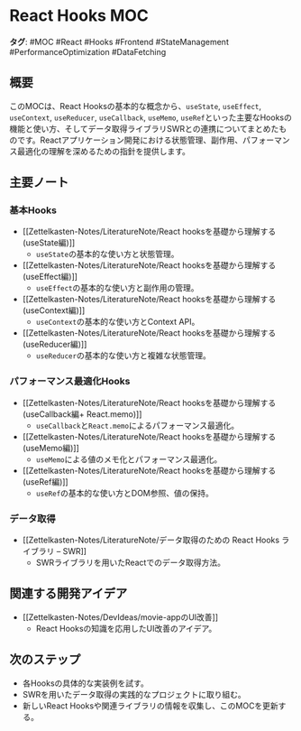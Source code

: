 # React Hooks MOC

**タグ**: #MOC #React #Hooks #Frontend #StateManagement #PerformanceOptimization #DataFetching

## 概要
このMOCは、React Hooksの基本的な概念から、`useState`, `useEffect`, `useContext`, `useReducer`, `useCallback`, `useMemo`, `useRef`といった主要なHooksの機能と使い方、そしてデータ取得ライブラリSWRとの連携についてまとめたものです。Reactアプリケーション開発における状態管理、副作用、パフォーマンス最適化の理解を深めるための指針を提供します。

## 主要ノート

### 基本Hooks
- [[Zettelkasten-Notes/LiteratureNote/React hooksを基礎から理解する (useState編)]]
    - `useState`の基本的な使い方と状態管理。
- [[Zettelkasten-Notes/LiteratureNote/React hooksを基礎から理解する (useEffect編)]]
    - `useEffect`の基本的な使い方と副作用の管理。
- [[Zettelkasten-Notes/LiteratureNote/React hooksを基礎から理解する (useContext編)]]
    - `useContext`の基本的な使い方とContext API。
- [[Zettelkasten-Notes/LiteratureNote/React hooksを基礎から理解する (useReducer編)]]
    - `useReducer`の基本的な使い方と複雑な状態管理。

### パフォーマンス最適化Hooks
- [[Zettelkasten-Notes/LiteratureNote/React hooksを基礎から理解する (useCallback編+ React.memo)]]
    - `useCallback`と`React.memo`によるパフォーマンス最適化。
- [[Zettelkasten-Notes/LiteratureNote/React hooksを基礎から理解する (useMemo編)]]
    - `useMemo`による値のメモ化とパフォーマンス最適化。
- [[Zettelkasten-Notes/LiteratureNote/React hooksを基礎から理解する (useRef編)]]
    - `useRef`の基本的な使い方とDOM参照、値の保持。

### データ取得
- [[Zettelkasten-Notes/LiteratureNote/データ取得のための React Hooks ライブラリ – SWR]]
    - SWRライブラリを用いたReactでのデータ取得方法。

## 関連する開発アイデア
- [[Zettelkasten-Notes/DevIdeas/movie-appのUI改善]]
    - React Hooksの知識を応用したUI改善のアイデア。

## 次のステップ
- 各Hooksの具体的な実装例を試す。
- SWRを用いたデータ取得の実践的なプロジェクトに取り組む。
- 新しいReact Hooksや関連ライブラリの情報を収集し、このMOCを更新する。
